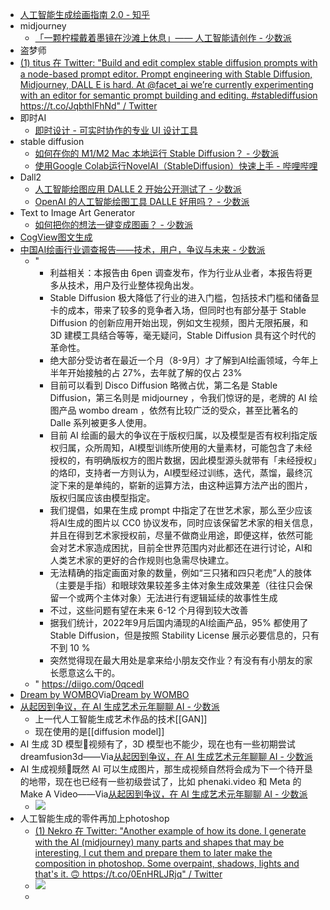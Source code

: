 - [人工智能生成绘画指南 2.0 - 知乎](https://zhuanlan.zhihu.com/p/526477755)
- midjourney
    - [「一颗柠檬戴着墨镜在沙滩上休息」—— 人工智能请创作 - 少数派](https://sspai.com/post/74302)
- 盗梦师
- [(1) titus 在 Twitter: "Build and edit complex stable diffusion prompts with a node-based prompt editor. Prompt engineering with Stable Diffusion, Midjourney, DALL E is hard. At @facet_ai we’re currently experimenting with an editor for semantic prompt building and editing. #stablediffusion https://t.co/JqbthlFhNd" / Twitter](https://twitter.com/tideandebb/status/1581048246687842305)
- 即时AI
    - [即时设计 - 可实时协作的专业 UI 设计工具](https://js.design/)
- stable diffusion
    - [如何在你的 M1/M2 Mac 本地运行 Stable Diffusion？ - 少数派](https://sspai.com/post/75682)
    - [使用Google Colab运行NovelAI（StableDiffusion）快速上手 - 哔哩哔哩](https://www.bilibili.com/read/cv18994611)
- Dall2
    - [人工智能绘图应用 DALLE 2 开始公开测试了 - 少数派](https://sspai.com/post/74728)
    - [OpenAI 的人工智能绘图工具 DALLE 好用吗？ - 少数派](https://sspai.com/post/74253)
- Text to Image Art Generator
    - [如何把你的想法一键变成图画？ - 少数派](https://sspai.com/post/68404)
- [CogView图文生成](https://models.aminer.cn/CogView/)
- [中国AI绘画行业调查报告——技术，用户，争议与未来 - 少数派](https://sspai.com/post/76141)
    - "
        - 利益相关：本报告由 6pen 调查发布，作为行业从业者，本报告将更多从技术，用户及行业整体视角出发。
        - Stable Diffusion 极大降低了行业的进入门槛，包括技术门槛和储备显卡的成本，带来了较多的竞争者入场，但同时也有部分基于 Stable Diffusion 的创新应用开始出现，例如文生视频，图片无限拓展，和 3D 建模工具结合等等，毫无疑问，Stable Diffusion 具有这个时代的革命性。
        - 绝大部分受访者在最近一个月（8-9月）才了解到AI绘画领域，今年上半年开始接触的占 27%，去年就了解的仅占 23%
        - 目前可以看到 Disco Diffusion 略微占优，第二名是 Stable Diffusion，第三名则是 midjourney ，令我们惊讶的是，老牌的 AI 绘图产品 wombo dream ，依然有比较广泛的受众，甚至比著名的 Dalle 系列被更多人使用。
        - 目前 AI 绘画的最大的争议在于版权归属，以及模型是否有权利指定版权归属，众所周知，AI模型训练所使用的大量素材，可能包含了未经授权的，有明确版权方的图片数据，因此模型源头就带有「未经授权」的烙印，支持者一方则认为，AI模型经过训练，迭代，蒸馏，最终沉淀下来的是单纯的，崭新的运算方法，由这种运算方法产出的图片，版权归属应该由模型指定。
        - 我们提倡，如果在生成 prompt 中指定了在世艺术家，那么至少应该将AI生成的图片以 CC0 协议发布，同时应该保留艺术家的相关信息，并且在得到艺术家授权前，尽量不做商业用途，即便这样，依然可能会对艺术家造成困扰，目前全世界范围内对此都还在进行讨论，AI和人类艺术家的更好的合作规则也急需尽快建立。
        - 无法精确的指定画面对象的数量，例如“三只猪和四只老虎”人的肢体（主要是手指）和眼球效果较差多主体对象生成效果差（往往只会保留一个或两个主体对象）无法进行有逻辑延续的故事性生成
        - 不过，这些问题有望在未来 6-12 个月得到较大改善
        - 据我们统计，2022年9月后国内涌现的AI绘画产品，95% 都使用了 Stable Diffusion，但是按照 Stability License 展示必要信息的，只有不到 10 %
        - 突然觉得现在最大用处是拿来给小朋友交作业？有没有有小朋友的家长愿意这么干的。
    - " https://diigo.com/0qcedl
- [Dream by WOMBO](https://www.wombo.art/create)Via[Dream by WOMBO](https://www.wombo.art/create)
- [从起因到争议，在 AI 生成艺术元年聊聊 AI - 少数派](https://sspai.com/post/76277)
    - 上一代人工智能生成艺术作品的技术[[GAN]]
    - 现在使用的是[[diffusion model]]
- AI 生成 3D 模型🌱视频有了，3D 模型也不能少，现在也有一些初期尝试 dreamfusion3d——Via[从起因到争议，在 AI 生成艺术元年聊聊 AI - 少数派](https://sspai.com/post/76277)
- AI 生成视频🌱既然 AI 可以生成图片，那生成视频自然将会成为下一个待开垦的地带，现在也已经有一些初级尝试了，比如 phenaki.video 和 Meta 的 Make A Video——Via[从起因到争议，在 AI 生成艺术元年聊聊 AI - 少数派](https://sspai.com/post/76277)
    - ![](https://firebasestorage.googleapis.com/v0/b/firescript-577a2.appspot.com/o/imgs%2Fapp%2Fxinyiheng%2FuwUf4FPJpZ.png?alt=media&token=25d7f51f-9c98-42f2-a62c-2d50aaad9d29)
- 人工智能生成的零件再加上photoshop
    - [(1) Nekro 在 Twitter: "Another example of how its done. I generate with the AI (midjourney) many parts and shapes that may be interesting, I cut them and prepare them to later make the composition in photoshop. Some overpaint, shadows, lights and that's it. 🙃 https://t.co/0EnHRLJRjq" / Twitter](https://twitter.com/NekroXIII/status/1536080790488064000?s=20&t=eJJJUgh63UqgKW5WLPYQng)
    - ![](https://firebasestorage.googleapis.com/v0/b/firescript-577a2.appspot.com/o/imgs%2Fapp%2Fxinyiheng%2F7P2AjfXcFj.png?alt=media&token=5967e810-6aac-4c37-8af1-aeeb40ad2b24)
    - 
